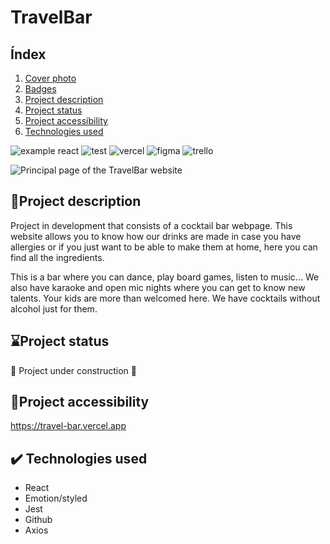 # TravelBar
## Índex
1. [Cover photo](#id1)
2. [Badges](#id2)
3. [Project description](#id3)
4. [Project status](#id4)
5. [Project accessibility](#id5)
6. [Technologies used](#id6)

<p name="id2"></p>

![example react](https://img.shields.io/badge/React-20232A?style=for-the-badge&logo=react&logoColor=61DAFB) 
![test](https://img.shields.io/badge/Jest-323330?style=for-the-badge&logo=Jest&logoColor=white)
![vercel](https://img.shields.io/badge/Vercel-000000?style=for-the-badge&logo=vercel&logoColor=white)
![figma](https://img.shields.io/badge/Figma-F24E1E?style=for-the-badge&logo=figma&logoColor=white)
![trello](https://img.shields.io/badge/Trello-0052CC?style=for-the-badge&logo=trello&logoColor=white)

![Principal page of the TravelBar website](https://user-images.githubusercontent.com/100280306/213275505-6f4ee726-5779-43b9-a220-ed8ed58443f9.png)<img name="id1"></img>

## 📓Project description <a name="id3"></a>
Project in development that consists of a cocktail bar webpage. This website allows you to know how our drinks are made in case you have allergies or if you just want to be able to make them at home, here you can find all the ingredients.

This is a bar where you can dance, play board games, listen to music... We also have karaoke and open mic nights where you can get to know new talents. Your kids are more than welcomed here. We have cocktails without alcohol just for them.

## ⌛️Project status<a name="id4"></a>
:construction: Project under construction :construction:

## 📁Project accessibility<a name="id5"></a>
https://travel-bar.vercel.app

## ✔️ Technologies used<a name="id6"></a>
- React
- Emotion/styled
- Jest
- Github
- Axios

